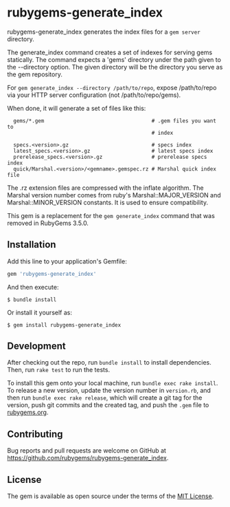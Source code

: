 # rubygems-generate_index

rubygems-generate_index generates the index files for a `gem server` directory.

The generate_index command creates a set of indexes for serving gems
statically. The command expects a 'gems' directory under the path given to
the --directory option. The given directory will be the directory you serve
as the gem repository.

For `gem generate_index --directory /path/to/repo`, expose /path/to/repo via
your HTTP server configuration (not /path/to/repo/gems).

When done, it will generate a set of files like this:

```
  gems/*.gem                                   # .gem files you want to
                                               # index

  specs.<version>.gz                           # specs index
  latest_specs.<version>.gz                    # latest specs index
  prerelease_specs.<version>.gz                # prerelease specs index
  quick/Marshal.<version>/<gemname>.gemspec.rz # Marshal quick index file
```

The .rz extension files are compressed with the inflate algorithm.
The Marshal version number comes from ruby's Marshal::MAJOR_VERSION and
Marshal::MINOR_VERSION constants. It is used to ensure compatibility.

This gem is a replacement for the `gem generate_index` command that was removed in RubyGems 3.5.0.

## Installation

Add this line to your application's Gemfile:

```ruby
gem 'rubygems-generate_index'
```

And then execute:

    $ bundle install

Or install it yourself as:

    $ gem install rubygems-generate_index

## Development

After checking out the repo, run `bundle install` to install dependencies. Then, run `rake test` to run the tests.

To install this gem onto your local machine, run `bundle exec rake install`. To release a new version, update the version number in `version.rb`, and then run `bundle exec rake release`, which will create a git tag for the version, push git commits and the created tag, and push the `.gem` file to [rubygems.org](https://rubygems.org).

## Contributing

Bug reports and pull requests are welcome on GitHub at https://github.com/rubygems/rubygems-generate_index.

## License

The gem is available as open source under the terms of the [MIT License](https://opensource.org/licenses/MIT).
